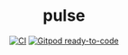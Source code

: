 <h1 align="center" style="border-bottom: none">
          pulse
</h1>

<div align="center">

[![CI](https://github.com/tanmaik/pulse/actions/workflows/main.yml/badge.svg)](https://github.com/tanmaik/pulse/actions/workflows/main.yml)
[![Gitpod ready-to-code](https://img.shields.io/badge/Gitpod-ready--to--code-blue?logo=gitpod)](https://gitpod.io/#https://github.com/tanmaik/pulse)

</div>
